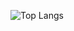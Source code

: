 <!--
### Hi there 👋
-->

![Top Langs](https://github-readme-stats.vercel.app/api/top-langs/?username=martivs)

<!--
![Top Langs](https://github-readme-stats.vercel.app/api/top-langs/?username=martivs&theme=tokyonight)
-->

<!--
**martivs/martivs** is a ✨ _special_ ✨ repository because its `README.md` (this file) appears on your GitHub profile.

Here are some ideas to get you started:

- 🔭 I’m currently working on ...
- 🌱 I’m currently learning ...
- 👯 I’m looking to collaborate on ...
- 🤔 I’m looking for help with ...
- 💬 Ask me about ...
- 📫 How to reach me: ...
- 😄 Pronouns: ...
- ⚡ Fun fact: ...
-->
